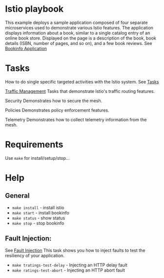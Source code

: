 # Istio playbook

This example deploys a sample application composed of four separate microservices used to demonstrate various Istio features. The application displays information about a book, similar to a single catalog entry of an online book store. Displayed on the page is a description of the book, book details (ISBN, number of pages, and so on), and a few book reviews. See [Bookinfo Application](https://istio.io/docs/examples/bookinfo/)

# Tasks

How to do single specific targeted activities with the Istio system. See [Tasks](https://istio.io/docs/tasks/)

[Traffic Management](https://istio.io/docs/tasks/traffic-management/)
Tasks that demonstrate Istio's traffic routing features.

Security
Demonstrates how to secure the mesh.

Policies
Demonstrates policy enforcement features.

Telemetry
Demonstrates how to collect telemetry information from the mesh.

# Requirements

Use `make` for install/setup/stop...

# Help

## General

* `make install` - install istio
* `make start`   - install bookinfo
* `make status`  - show status
* `make stop`    - stop bookinfo

## Fault Injection:

See [Fault Injection](https://istio.io/docs/tasks/traffic-management/fault-injection/)
This task shows you how to inject faults to test the resiliency of your application.

* `make tratings-test-delay` - Injecting an HTTP delay fault
* `make ratings-test-abort`  - Injecting an HTTP abort fault
